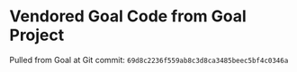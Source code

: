 # Vendored Goal Code from Goal Project

Pulled from Goal at Git commit: `69d8c2236f559ab8c3d8ca3485beec5bf4c0346a`
